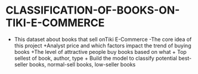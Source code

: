 # CLASSIFICATION-OF-BOOKS-ON-TIKI-E-COMMERCE
- This dataset about books that sell onTiki E-Commerce -The core idea of this project +Analyst price and which factors impact the trend of buying books +The level of attractive people buy books based on what + Top sellest of book, author, type + Build the model to classify potential best-seller books, normal-sell books, low-seller books
